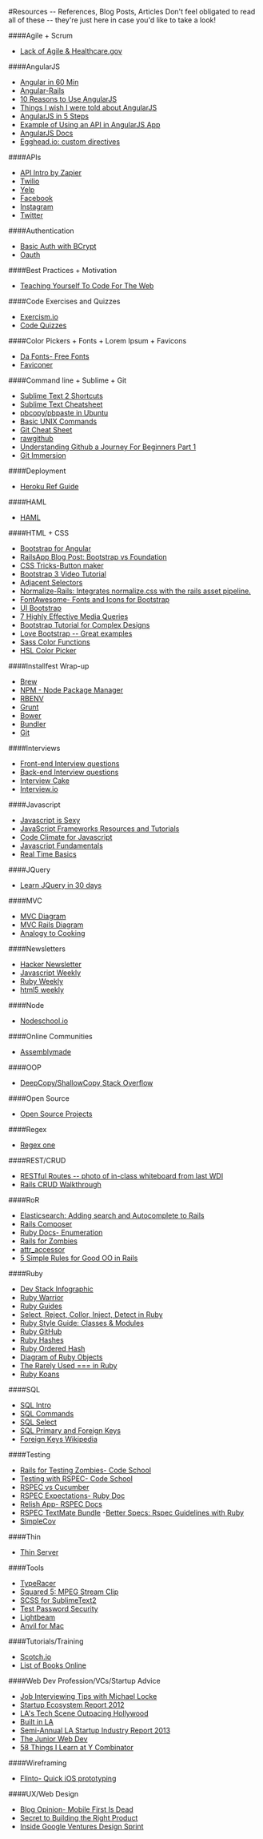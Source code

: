 #Resources -- References, Blog Posts, Articles
Don't feel obligated to read all of these -- they're just here in case you'd like to take a look! 

####Agile + Scrum
- [Lack of Agile & Healthcare.gov](http://qz.com/139377/why-healthcare-gov-went-wrong-a-lack-of-agile/)

####AngularJS
- [Angular in 60 Min](https://www.youtube.com/watch?v=i9MHigUZKEM)
- [Angular-Rails](http://angular-rails.com/)
- [10 Reasons to Use AngularJS](http://www.sitepoint.com/10-reasons-use-angularjs/?utm_source=buffer&utm_campaign=Buffer&utm_content=buffer749ff&utm_medium=twitter)
- [Things I wish I were told about AngularJS](http://ruoyusun.com/2013/05/25/things-i-wish-i-were-told-about-angular-js.html)
- [AngularJS in 5 Steps](http://blog.revolunet.com/blog/2013/06/01/starting-with-angularjs/)   
- [Example of Using an API in AngularJS App](http://code.tutsplus.com/tutorials/building-a-web-app-from-scratch-in-angularjs--net-32944)
- [AngularJS Docs](https://docs.angularjs.org/guide/index)
- [Egghead.io: custom directives](https://egghead.io/lessons/angularjs-animating-the-angular-way)

####APIs
- [API Intro by Zapier](https://zapier.com/learn/apis/)
- [Twilio](http://www.twilio.com/docs/api/rest)
- [Yelp](http://www.yelp.com/developers/documentation)
- [Facebook](https://developers.facebook.com/docs/reference/apis/)
- [Instagram](http://instagram.com/developer/)
- [Twitter](https://dev.twitter.com/)

####Authentication
- [Basic Auth with BCrypt](https://gist.github.com/thebucknerlife/10090014)
- [Oauth](http://sreeharikmarar.blogspot.com/2013/01/omniauth-devise-authentication-using.html)

####Best Practices + Motivation
- [Teaching Yourself To Code For The Web](http://veltman.tumblr.com/post/50335073356/teaching-yourself-to-code-for-the-web)

####Code Exercises and Quizzes
- [Exercism.io](http://exercism.io/)
- [Code Quizzes](http://www.codequizzes.com/)


####Color Pickers + Fonts + Lorem Ipsum + Favicons
- [Da Fonts- Free Fonts](http://www.dafont.com/)
- [Faviconer](http://www.faviconer.com/)

####Command line + Sublime + Git
- [Sublime Text 2 Shortcuts](https://gist.github.com/lucasfais/1207002)
- [Sublime Text Cheatsheet](https://s3.amazonaws.com/uploads.hipchat.com/39979/464282/aqmot4uoh66jkdu/sublime_text_cheatsheet.pdf)
- [pbcopy/pbpaste in Ubuntu](http://jetpackweb.com/blog/2009/09/23/pbcopy-in-ubuntu-command-line-clipboard/)
- [Basic UNIX Commands](http://www.tjhsst.edu/~dhyatt/superap/unixcmd.html)
- [Git Cheat Sheet](http://www.cheat-sheets.org/saved-copy/git-cheat-sheet.pdf)
- [rawgithub](https://rawgit.com/)
- [Understanding Github a Journey For Beginners Part 1](http://readwrite.com/2013/09/30/understanding-github-a-journey-for-beginners-part-1#awesm=~ojxontdGcPXGUr)
- [Git Immersion](http://gitimmersion.com/)

####Deployment
- [Heroku Ref Guide](https://devcenter.heroku.com/categories/reference)

####HAML
- [HAML](http://haml.info/)


####HTML + CSS
- [Bootstrap for Angular](http://angular-ui.github.io/bootstrap/)
- [RailsApp Blog Post: Bootstrap vs Foundation](http://blog.railsapps.org/post/64755922797/twitter-bootstrap-or-zurb-foundation-for-railsapps)
- [CSS Tricks-Button maker](http://css-tricks.com/examples/ButtonMaker/)
- [Bootstrap 3 Video Tutorial](http://www.youtube.com/watch?v=aHtNutuAnd8&feature=youtu.be)
- [Adjacent Selectors](http://www.w3.org/TR/CSS2/selector.html#adjacent-selectors)
- [Normalize-Rails: Integrates normalize.css with the rails asset pipeline.](https://github.com/markmcconachie/normalize-rails)
- [FontAwesome- Fonts and Icons for Bootstrap](http://fontawesome.io/?4)
- [UI Bootstrap](http://angular-ui.github.io/bootstrap/)
- [7 Highly Effective Media Queries](http://bradfrostweb.com/blog/post/7-habits-of-highly-effective-media-queries/)
- [Bootstrap Tutorial for Complex Designs](http://www.sitepoint.com/twitter-bootstrap-tutorial-handling-complex-designs/)
- [Love Bootstrap -- Great examples](http://www.lovebootstrap.com/)
- [Sass Color Functions](http://robots.thoughtbot.com/post/12974565313/controlling-color-with-sass-color-functions)
- [HSL Color Picker](http://hslpicker.com/)

####Installfest Wrap-up
- [Brew](http://brew.sh)
- [NPM - Node Package Manager](http://www.npmjs.com)
- [RBENV](https://github.com/sstephenson/rbenv)
- [Grunt](http://gruntjs.com)
- [Bower](http://bower.io)
- [Bundler](http://bundler.io)
- [Git](http://git-scm.com)

####Interviews
- [Front-end Interview questions](https://github.com/darcyclarke/Front-end-Developer-Interview-Questions.git)
- [Back-end Interview questions](https://github.com/tvandame/back-end-developer-interview-questions)
- [Interview Cake](https://www.interviewcake.com/)
- [Interview.io](http://interviewing.io/)


####Javascript
- [Javascript is Sexy](http://javascriptissexy.com/)
- [JavaScript Frameworks Resources and Tutorials](http://resrc.io/list/18/javascript-frameworks/)
- [Code Climate for Javascript](http://blog.codeclimate.com/blog/2013/10/24/code-climate-for-javascript/?utm_source=javascriptweekly&utm_medium=email)
- [Javascript Fundamentals](http://modernweb.com/2013/10/07/javascript-fundamentals/)
- [Real Time Basics](http://www.fastcolabs.com/welcome.html?destination=http://www.fastcolabs.com/3014617/real-time-web-basics-what-you-need-to-know)

####JQuery
- [Learn JQuery in 30 days](http://code.tutsplus.com/courses/30-days-to-learn-jquery)


####MVC 
- [MVC Diagram](https://s3.amazonaws.com/uploads.hipchat.com/39979/486606/bYQli1b75e4OTX1/Screen%20Shot%202013-10-21%20at%2012.46.20%20PM.png)
- [MVC Rails Diagram](https://s3.amazonaws.com/uploads.hipchat.com/39979/356475/j6q0htuxgunj8vl/upload.png)
- [Analogy to Cooking](http://www.rubybacon.com/mvc-pattern-explained/)

####Newsletters
- [Hacker Newsletter](http://www.hackernewsletter.com/)
- [Javascript Weekly](http://javascriptweekly.com/)
- [Ruby Weekly](http://rubyweekly.com/)
- [html5 weekly](http://html5weekly.com/)

####Node
- [Nodeschool.io](http://nodeschool.io/)

####Online Communities
- [Assemblymade](https://assemblymade.com/hello)

####OOP
- [DeepCopy/ShallowCopy Stack Overflow](http://stackoverflow.com/questions/184710/what-is-the-difference-between-a-deep-copy-and-a-shallow-copy)

####Open Source
- [Open Source Projects](http://www.codetriage.com/)

####Regex
- [Regex one](www.regexone.com)


####REST/CRUD
- [RESTful Routes -- photo of in-class whiteboard from last WDI](https://s3.amazonaws.com/uploads.hipchat.com/39979/356482/kvmzBOa8u8E9LzF/upload.png)
- [Rails CRUD Walkthrough](https://docs.google.com/document/d/1Xf3vLHo_oOqf9DXHxiX4S4zJE7UmXssvMFN9IUkpj74/edit)

####RoR
- [Elasticsearch: Adding search and Autocomplete to Rails](https://shellycloud.com/blog/2013/10/adding-search-and-autocomplete-to-a-rails-app-with-elasticsearch?utm_source=rubyweekly&utm_medium=email)
- [Rails Composer](http://railsapps.github.io/rails-composer/)
- [Ruby Docs- Enumeration](http://ruby-doc.org/core-2.0.0/Enumerable.html)
- [Rails for Zombies](http://railsforzombies.org/)
- [attr_accessor](http://mikeyhogarth.wordpress.com/2011/12/01/creating-your-own-attr_accessor-in-ruby/)
- [5 Simple Rules for Good OO in Rails](http://thunderboltlabs.com/blog/2013/01/23/5-simple-rules-to-good-oo-in-rails/)

####Ruby
- [Dev Stack Infographic](http://blog.newrelic.com/2013/10/10/infographic-state-stack-ruby-edition/?utm_source=rubyweekly&utm_medium=email)
- [Ruby Warrior](https://www.bloc.io/ruby-warrior)
- [Ruby Guides](http://guides.rubyonrails.org)
- [Select, Reject, Collor, Inject, Detect in Ruby](http://matthewcarriere.com/2008/06/23/using-select-reject-collect-inject-and-detect/)
- [Ruby Style Guide: Classes & Modules ](https://github.com/bbatsov/ruby-style-guide#classes--modules)
- [Ruby GitHub](https://github.com/ruby/ruby)
- [Ruby Hashes](http://www.tutorialspoint.com/ruby/ruby_hashes.htm)
- [Ruby Ordered Hash](http://www.igvita.com/2009/02/04/ruby-19-internals-ordered-hash/)
- [Diagram of Ruby Objects](http://jeromedalbert.com/a-diagram-of-the-ruby-core-object-model/?utm_source=rubyweekly&utm_medium=email)
- [The Rarely Used === in Ruby](https://coderwall.com/p/53xawg)
- [Ruby Koans](http://rubykoans.com/)

####SQL
- [SQL Intro](http://www.w3schools.com/sql/)
- [SQL Commands](http://www.postgresql.org/docs/9.3/static/sql-commands.html)
- [SQL Select](http://www.postgresql.org/docs/9.3/static/sql-select.html)
- [SQL Primary and Foreign Keys](http://www.youtube.com/watch?v=KBYU5bAR0_g&feature=youtu.be)
- [Foreign Keys Wikipedia](http://en.wikipedia.org/wiki/Foreign_key)

####Testing
- [Rails for Testing Zombies- Code School](https://www.codeschool.com/courses/rails-testing-for-zombies)
- [Testing with RSPEC- Code School](https://www.codeschool.com/courses/testing-with-rspec)
- [RSPEC vs Cucumber](http://stackoverflow.com/questions/11762245/whats-the-difference-between-rspec-and-cucumber)
- [RSPEC Expectations- Ruby Doc](http://rubydoc.info/gems/rspec-expectations/file/README.md#Types_classes)
- [Relish App- RSPEC Docs](https://www.relishapp.com/rspec/rspec-core/docs)
- [RSPEC TextMate Bundle](https://sublime.wbond.net/packages/RSpec%20(snippets%20and%20syntax))
-[Better Specs: Rspec Guidelines with Ruby](http://betterspecs.org/)
- [SimpleCov](https://github.com/colszowka/simplecov)

####Thin 
- [Thin Server](http://code.macournoyer.com/thin/)

####Tools
- [TypeRacer](http://play.typeracer.com/)
- [Squared 5: MPEG Stream Clip](http://www.squared5.com/svideo/mpeg-streamclip-mac.html)
- [SCSS for SublimeText2](https://sublime.wbond.net/packages/SCSS)
- [Test Password Security](https://howsecureismypassword.net/)
- [Lightbeam](http://thenextweb.com/apps/2013/10/25/mozillas-lightbeam-firefox-add-lets-users-visualize-sites-tracking/)
- [Anvil for Mac](http://anvilformac.com/)

####Tutorials/Training 
- [Scotch.io](http://scotch.io/)
- [List of Books Online](https://github.com/vhf/free-programming-books/blob/master/free-programming-books.md#professional-development)

####Web Dev Profession/VCs/Startup Advice
- [Job Interviewing Tips with Michael Locke](http://www.youtube.com/watch?v=uMv7FcOycQc)
- [Startup Ecosystem Report 2012](https://s3.amazonaws.com/uploads.hipchat.com/39979/482046/GOkCp1CHwesD2wA/Startup-Ecosystem-Report-2012.pdf)
- [LA's Tech Scene Outpacing Hollywood](http://www.fastcompany.com/3020056/analysis-finds-las-tech-scene-outgrowing-hollywood)
- [Built in LA](http://www.builtinla.com/companies)
- [Semi-Annual LA Startup Industry Report 2013](https://s3.amazonaws.com/uploads.hipchat.com/39979/482046/1xsuNiuiwGM7IQO/LA-Startup-Industry-Report-2013.pdf)
- [The Junior Web Dev](https://medium.com/p/266acb772b4b)
- [58 Things I Learn at Y Combinator](http://aelag.com/58-things-i-learned-at-yc)

####Wireframing
- [Flinto- Quick iOS prototyping](https://www.flinto.com/)

####UX/Web Design
- [Blog Opinion- Mobile First Is Dead](http://metropoly.co.uk/mobile/mobile-first-is-dead/)
- [Secret to Building the Right Product](https://medium.com/product-design/70e9a4839adf)
- [Inside Google Ventures Design Sprint](http://techcrunch.com/2013/10/23/inside-a-google-ventures-design-sprint/?utm_source=twitterfeed&utm_medium=twitter&utm_campaign=Feed%3A+Techcrunch+%28TechCrunch%29)
